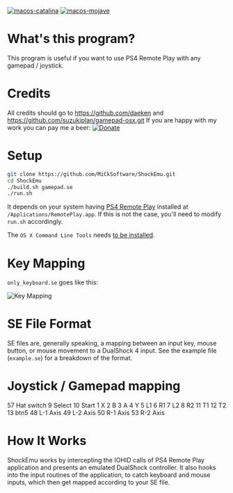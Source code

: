 [![macos-catalina](https://img.shields.io/badge/macos-catalina-brightgreen.svg)](https://www.apple.com/macos/catalina-preview)
[![macos-mojave](https://img.shields.io/badge/macos-mojave-brightgreen.svg)](https://www.apple.com/lae/macos/mojave)

# What's this program?
This program is useful if you want to use PS4 Remote Play with any gamepad / joystick.

# Credits
All credits should go to https://github.com/daeken and https://github.com/suzukiplan/gamepad-osx.git
If you are happy with my work you can pay me a beer:
[![Donate](https://img.shields.io/badge/Donate-PayPal-green.svg)](https://www.paypal.me/micksoftware)

# Setup
```zsh
git clone https://github.com/MiCkSoftware/ShockEmu.git
cd ShockEmu
./build.sh gamepad.se
./run.sh
```

It depends on your system having [PS4 Remote Play](https://remoteplay.dl.playstation.net/remoteplay/lang/en/index.html) installed at `/Applications/RemotePlay.app`. If this is not the case, you'll need to modify `run.sh` accordingly.

The `OS X Command Line Tools` needs [to be installed](https://stackoverflow.com/a/53078282/584548).

# Key Mapping
`only_keyboard.se` goes like this:

![Key Mapping](https://github.com/MiCkSoftware/ShockEmu/blob/master/KeyMapping.png)

# SE File Format
SE files are, generally speaking, a mapping between an input key, mouse button, or mouse movement to a DualShock 4 input. See the example file (`example.se`) for a breakdown of the format.

# Joystick / Gamepad mapping
57  Hat switch
9   Select
10  Start
1   X
2   B
3   A
4   Y
5   L1
6   R1
7   L2
8   R2
11  T1
12  T2
13  btn5
48  L-1 Axis
49  L-2 Axis
50  R-1 Axis
53  R-2 Axis

# How It Works
ShockEmu works by intercepting the IOHID calls of PS4 Remote Play application and presents an emulated DualShock controller. It also hooks into the input routines of the application, to catch keyboard and mouse inputs, which then get mapped according to your SE file.


